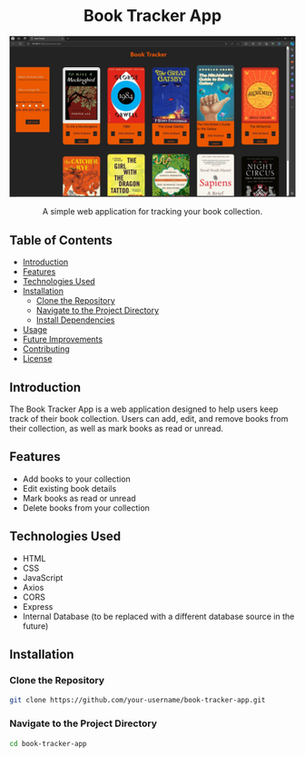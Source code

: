 

<h1 align="center">Book Tracker App</h1>

![Book Tracker App image](https://github.com/T4c0/Book-Tracker/blob/main/images/Screenshot%20(79).jpg)


<p align="center">A simple web application for tracking your book collection.</p>

## Table of Contents

- [Introduction](#introduction)
- [Features](#features)
- [Technologies Used](#technologies-used)
- [Installation](#installation)
  - [Clone the Repository](#clone-the-repository)
  - [Navigate to the Project Directory](#navigate-to-the-project-directory)
  - [Install Dependencies](#install-dependencies)
- [Usage](#usage)
- [Future Improvements](#future-improvements)
- [Contributing](#contributing)
- [License](#license)

## Introduction

The Book Tracker App is a web application designed to help users keep track of their book collection. Users can add, edit, and remove books from their collection, as well as mark books as read or unread.

## Features

- Add books to your collection
- Edit existing book details
- Mark books as read or unread
- Delete books from your collection

## Technologies Used

- HTML
- CSS
- JavaScript
- Axios
- CORS
- Express
- Internal Database (to be replaced with a different database source in the future)

## Installation

### Clone the Repository

```bash
git clone https://github.com/your-username/book-tracker-app.git

```

### Navigate to the Project Directory

```bash
cd book-tracker-app
```
